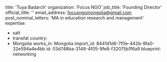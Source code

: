 title: 'Tuya Badarch'
organization: 'Focus NGO'
job_title: 'Founding Director'
official_title: ''
email_address: focusngomongolia@gmail.com
post_nominal_letters: 'MA in education research and management'
expertise:
  - salt
  - transfat
country:
  - Mongolia
works_in: Mongolia
import_id: 8441d1d6-7f0e-442b-9fa0-32e594a4e4bb
id: 03d748ba-3148-4f05-9fe8-f32075b1f6a9
blueprint: networking
